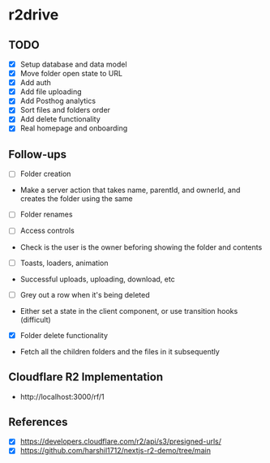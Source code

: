 # r2drive

## TODO

- [x] Setup database and data model
- [x] Move folder open state to URL
- [x] Add auth
- [x] Add file uploading
- [x] Add Posthog analytics
- [x] Sort files and folders order
- [x] Add delete functionality
- [x] Real homepage and onboarding

## Follow-ups

- [ ] Folder creation
- Make a server action that takes name, parentId, and ownerId, and creates the folder using the same

- [ ] Folder renames

- [ ] Access controls
- Check is the user is the owner beforing showing the folder and contents

- [ ] Toasts, loaders, animation
- Successful uploads, uploading, download, etc

- [ ] Grey out a row when it's being deleted
- Either set a state in the client component, or use transition hooks (difficult)

- [x] Folder delete functionality
- Fetch all the children folders and the files in it subsequently 

## Cloudflare R2 Implementation
 - http://localhost:3000/rf/1

## References

- [x] https://developers.cloudflare.com/r2/api/s3/presigned-urls/
- [x] https://github.com/harshil1712/nextjs-r2-demo/tree/main
